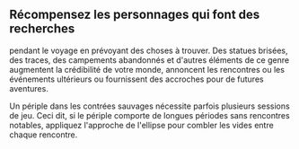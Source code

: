 ## Récompensez les personnages qui font des recherches

pendant le voyage en prévoyant des choses à trouver. Des
statues brisées, des traces, des campements abandonnés et
d'autres éléments de ce genre augmentent la crédibilité de votre
monde, annoncent les rencontres ou les événements ultérieurs
ou fournissent des accroches pour de futures aventures.

Un périple dans les contrées sauvages nécessite parfois
plusieurs sessions de jeu. Ceci dit, si le périple comporte
de longues périodes sans rencontres notables, appliquez
l'approche de l'ellipse pour combler les vides entre chaque
rencontre.
